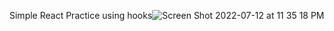 Simple React Practice using hooks![Screen Shot 2022-07-12 at 11 35 18 PM](https://user-images.githubusercontent.com/71339190/178645156-32de584d-3685-469b-99ec-70afec509807.png)
